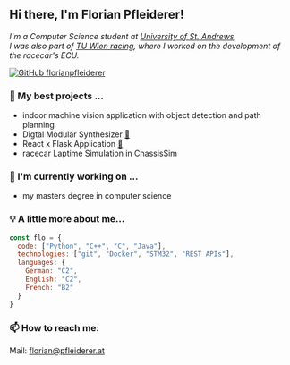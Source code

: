 <h2> Hi there, I'm Florian Pfleiderer!</h2>
<p><em>
I'm a Computer Science student at <a href="https://www.st-andrews.ac.uk/">University of St. Andrews</a>. <br>
I was also part of <a href="https://www.tuwienracing.at/">TU Wien racing</a>, where I worked on the development of the racecar's ECU.
</em></p>

[![GitHub florianpfleiderer](https://img.shields.io/github/followers/florianpfleiderer?label=follow&style=social)](https://github.com/florianpfleiderer)

### 🌱 My best projects ...

- indoor machine vision application with object detection and path planning
- Digtal Modular Synthesizer [🔗](https://github.com/florianpfleiderer/SimpleSynth)
- React x Flask Application [🔗](https://github.com/florianpfleiderer/coffee-app)
- racecar Laptime Simulation in ChassisSim
  
### 🔭 I'm currently working on ...

- my masters degree in computer science

### 💡 A little more about me...  

```javascript
const flo = {
  code: ["Python", "C++", "C", "Java"],
  technologies: ["git", "Docker", "STM32", "REST APIs"],
  languages: {
    German: "C2",
    English: "C2",
    French: "B2"
  }
}
```

### 📫 How to reach me: 

Mail: [florian@pfleiderer.at](mailto:florian@pfleiderer.at)

<!--
**florianpfleiderer/florianpfleiderer** is a ✨ _special_ ✨ repository because its `README.md` (this file) appears on your GitHub profile.

Here are some ideas to get you started:

- 🔭 I’m currently working on ...
- 🌱 I’m currently learning ...
- 👯 I’m looking to collaborate on ...
- 🤔 I’m looking for help with ...
- 💬 Ask me about ...
- 📫 How to reach me: ...
- 😄 Pronouns: ...
- ⚡ Fun fact: ...
-->
